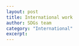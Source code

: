 ```yaml
---
layout: post
title: International work
author: SDGs team
category: "International"
excerpt: 
---
```

